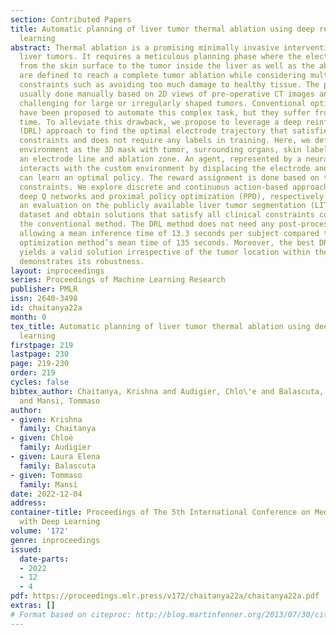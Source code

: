 ```yaml
---
section: Contributed Papers
title: Automatic planning of liver tumor thermal ablation using deep reinforcement
  learning
abstract: Thermal ablation is a promising minimally invasive intervention to treat
  liver tumors. It requires a meticulous planning phase where the electrode trajectory
  from the skin surface to the tumor inside the liver as well as the ablation protocol
  are defined to reach a complete tumor ablation while considering multiple clinical
  constraints such as avoiding too much damage to healthy tissue. The planning is
  usually done manually based on 2D views of pre-operative CT images and can be extremely
  challenging for large or irregularly shaped tumors. Conventional optimization methods
  have been proposed to automate this complex task, but they suffer from high computation
  time. To alleviate this drawback, we propose to leverage a deep reinforcement learning
  (DRL) approach to find the optimal electrode trajectory that satisfies all the clinical
  constraints and does not require any labels in training. Here, we define a custom
  environment as the 3D mask with tumor, surrounding organs, skin labels along with
  an electrode line and ablation zone. An agent, represented by a neural network,
  interacts with the custom environment by displacing the electrode and therefore
  can learn an optimal policy. The reward assignment is done based on the clinical
  constraints. We explore discrete and continuous action-based approaches with double
  deep Q networks and proximal policy optimization (PPO), respectively. We perform
  an evaluation on the publicly available liver tumor segmentation (LITs) challenge
  dataset and obtain solutions that satisfy all clinical constraints comparable to
  the conventional method. The DRL method does not need any post-processing steps,
  allowing a mean inference time of 13.3 seconds per subject compared to the conventional
  optimization method’s mean time of 135 seconds. Moreover, the best DRL method (PPO)
  yields a valid solution irrespective of the tumor location within the liver that
  demonstrates its robustness.
layout: inproceedings
series: Proceedings of Machine Learning Research
publisher: PMLR
issn: 2640-3498
id: chaitanya22a
month: 0
tex_title: Automatic planning of liver tumor thermal ablation using deep reinforcement
  learning
firstpage: 219
lastpage: 230
page: 219-230
order: 219
cycles: false
bibtex_author: Chaitanya, Krishna and Audigier, Chlo\'e and Balascuta, Laura Elena
  and Mansi, Tommaso
author:
- given: Krishna
  family: Chaitanya
- given: Chloé
  family: Audigier
- given: Laura Elena
  family: Balascuta
- given: Tommaso
  family: Mansi
date: 2022-12-04
address:
container-title: Proceedings of The 5th International Conference on Medical Imaging
  with Deep Learning
volume: '172'
genre: inproceedings
issued:
  date-parts:
  - 2022
  - 12
  - 4
pdf: https://proceedings.mlr.press/v172/chaitanya22a/chaitanya22a.pdf
extras: []
# Format based on citeproc: http://blog.martinfenner.org/2013/07/30/citeproc-yaml-for-bibliographies/
---
```

